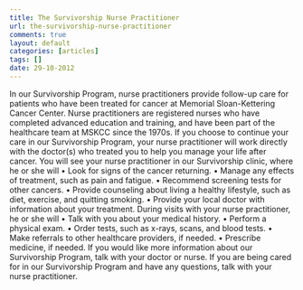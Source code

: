 ```yaml
---
title: The Survivorship Nurse Practitioner
url: the-survivorship-nurse-practitioner
comments: true
layout: default
categories: [articles]
tags: []
date: 29-10-2012
---
```

In our Survivorship Program, nurse practitioners provide follow-up care for patients who have been treated for cancer at Memorial Sloan-Kettering Cancer Center. Nurse practitioners are registered nurses who have completed advanced education and training, and have been part of the healthcare team at MSKCC since the 1970s.
If you choose to continue your care in our Survivorship Program, your nurse practitioner will work directly with the doctor(s) who treated you to help you manage your life after cancer. You will see your nurse practitioner in our Survivorship clinic, where he or she will
• Look for signs of the cancer returning.
• Manage any effects of treatment, such as pain and fatigue.
• Recommend screening tests for other cancers.
• Provide counseling about living a healthy lifestyle, such as diet, exercise, and quitting smoking. • Provide your local doctor with information about your treatment.
During visits with your nurse practitioner, he or she will
• Talk with you about your medical history.
• Perform a physical exam.
• Order tests, such as x-rays, scans, and blood tests.
• Make referrals to other healthcare providers, if needed. • Prescribe medicine, if needed.
If you would like more information about our Survivorship Program, talk with your doctor or nurse.
If you are being cared for in our Survivorship Program and have any questions, talk with your nurse practitioner.